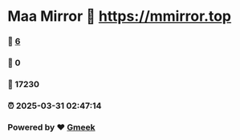 # Maa Mirror :link: https://mmirror.top 
### :page_facing_up: [6](https://mmirror.top/tag.html) 
### :speech_balloon: 0 
### :hibiscus: 17230 
### :alarm_clock: 2025-03-31 02:47:14 
### Powered by :heart: [Gmeek](https://github.com/Meekdai/Gmeek)
